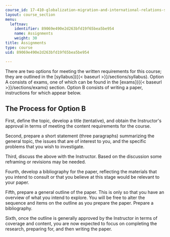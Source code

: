 ```yaml
---
course_id: 17-410-globalization-migration-and-international-relations-spring-2006
layout: course_section
menu:
  leftnav:
    identifier: 89069e490e2d263bfd19f65bea5be954
    name: Assignments
    weight: 30
title: Assignments
type: course
uid: 89069e490e2d263bfd19f65bea5be954

---
```


There are two options for meeting the written requirements for this course; they are outlined in the [syllabus]({{< baseurl >}}/sections/syllabus). Option A consists of exams, one of which can be found in the [exams]({{< baseurl >}}/sections/exams) section. Option B consists of writing a paper, instructions for which appear below.

The Process for Option B
------------------------

First, define the topic, develop a title (tentative), and obtain the Instructor's approval in terms of meeting the content requirements for the course.

Second, prepare a short statement (three paragraphs) summarizing the general topic, the issues that are of interest to you, and the specific problems that you wish to investigate.

Third, discuss the above with the Instructor. Based on the discussion some reframing or revisions may be needed.

Fourth, develop a bibliography for the paper, reflecting the materials that you intend to consult or that you believe at this stage would be relevant to your paper.

Fifth, prepare a general outline of the paper. This is only so that you have an overview of what you intend to explore. You will be free to alter the sequence and items on the outline as you prepare the paper. Prepare a bibliography.

Sixth, once the outline is generally approved by the Instructor in terms of coverage and content, you are now expected to focus on completing the research, preparing for, and then writing the paper.